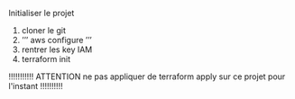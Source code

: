 
Initialiser le projet

1. cloner le git 
2. ’’’ aws configure ’’’
3. rentrer les key IAM
4. terraform init



!!!!!!!!!!! ATTENTION ne pas appliquer de terraform apply sur ce projet pour l'instant !!!!!!!!!!